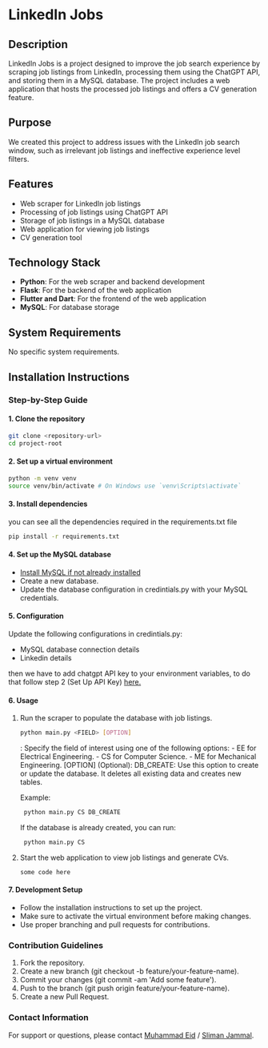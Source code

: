# LinkedIn Jobs

## Description
LinkedIn Jobs is a project designed to improve the job search experience by scraping job listings from LinkedIn, processing them using the ChatGPT API, and storing them in a MySQL database. The project includes a web application that hosts the processed job listings and offers a CV generation feature.

## Purpose
We created this project to address issues with the LinkedIn job search window, such as irrelevant job listings and ineffective experience level filters.

## Features
- Web scraper for LinkedIn job listings
- Processing of job listings using ChatGPT API
- Storage of job listings in a MySQL database
- Web application for viewing job listings
- CV generation tool

## Technology Stack
- **Python**: For the web scraper and backend development
- **Flask**: For the backend of the web application
- **Flutter and Dart**: For the frontend of the web application
- **MySQL**: For database storage

## System Requirements
No specific system requirements.

## Installation Instructions


### Step-by-Step Guide

#### 1. Clone the repository
```bash
git clone <repository-url>
cd project-root

```
#### 2. Set up a virtual environment

```bash
python -m venv venv
source venv/bin/activate # On Windows use `venv\Scripts\activate`
```

#### 3. Install dependencies

you can see all the dependencies required in the requirements.txt file

``` bash
pip install -r requirements.txt

```
#### 4. Set up the MySQL database
  - [ Install MySQL if not already installed ](https://dev.mysql.com/doc/workbench/en/)
  - Create a new database.
  - Update the database configuration in credintials.py with your MySQL credentials.

    

#### 5. Configuration
Update the following configurations in credintials.py:

- MySQL database connection details
- Linkedin details

then we have to add chatgpt API key to your environment variables,
 to do that follow step 2 (Set Up API Key) [here.](https://platform.openai.com/docs/quickstart/step-2-set-up-your-api-key)


#### 6. Usage
1) Run the scraper to populate the database with job listings.
     ``` bash
     python main.py <FIELD> [OPTION]
     ```
     <FIELD>: Specify the field of interest using one of the following options:
       -  EE for Electrical Engineering.
       -  CS for Computer Science.
       -  ME for Mechanical Engineering.
     [OPTION] (Optional):
      DB_CREATE: Use this option to create or update the database. It deletes all existing data and creates new tables.
    
      Example:
      ``` bash
       python main.py CS DB_CREATE
      ```
      If the database is already created, you can run:
      ``` bash
       python main.py CS
      ```
  

2) Start the web application to view job listings and generate CVs.
   ```
   some code here
   ```
#### 7. Development Setup

- Follow the installation instructions to set up the project.
- Make sure to activate the virtual environment before making changes.
- Use proper branching and pull requests for contributions.



### Contribution Guidelines
1) Fork the repository.
2) Create a new branch (git checkout -b feature/your-feature-name).
3) Commit your changes (git commit -am 'Add some feature').
4) Push to the branch (git push origin feature/your-feature-name).
5) Create a new Pull Request.


### Contact Information
For support or questions, please contact [Muhammad Eid](https://github.com/Mohammad-Eid) / [Sliman Jammal](https://github.com/SlimanJammal).


